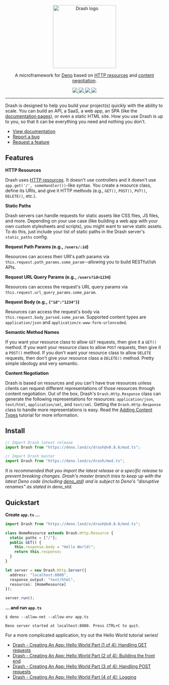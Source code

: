 <p align="center">
  <a href="https://crookse.github.io/deno-drash">
    <img height="200" src="https://crookse.github.io/deno-drash/public/assets/img/logo_drash_github.png" alt="Drash logo">
  </a>
</p>
<p align="center">A microframework for <a href="https://github.com/denoland/deno">Deno</a> based on <a href="https://developer.mozilla.org/en-US/docs/Web/HTTP/Basics_of_HTTP/Identifying_resources_on_the_Web">HTTP resources</a> and <a href="https://developer.mozilla.org/en-US/docs/Web/HTTP/Content_negotiation">content negotiation</a>.</p>
<p align="center">
  <a href="https://github.com/crookse/deno-drash/releases">
    <img src="https://img.shields.io/github/release/crookse/deno-drash.svg?color=bright_green&label=latest">
  </a>
  <a href="https://travis-ci.org/crookse/deno-drash">
    <img src="https://travis-ci.org/crookse/deno-drash.svg?branch=master">
  </a>
  <a href="https://github.com/denoland/deno_install">
    <img src="https://img.shields.io/badge/requires%20deno-%3E=0.3.7%20%3C=0.9.0-brightgreen.svg">
  </a>
  <a href="https://github.com/denoland/deno_std">
    <img src="https://img.shields.io/badge/uses%20deno__std-v0.9.0-brightgreen.svg">
  </a>
</p>

---

Drash is designed to help you build your project(s) quickly with the ability to scale. You can build an API, a SaaS, a web app, an SPA (like the [documentation pages](https://crookse.github.io/deno-drash/#/)), or even a static HTML site. How you use Drash is up to you, so that it can be everything you need and nothing you don't.

* [View documentation](https://crookse.github.io/deno-drash/#/)
* [Report a bug](https://github.com/crookse/deno-drash/issues/new/choose)
* [Request a feature](https://github.com/crookse/deno-drash/issues/new/choose)

## Features

**HTTP Resources**

Drash uses [HTTP resources](https://developer.mozilla.org/en-US/docs/Web/HTTP/Basics_of_HTTP/Identifying_resources_on_the_Web). It doesn't use controllers and it doesn't use `app.get('/', someHandler())`-like syntax. You create a resource class, define its URIs, and give it HTTP methods (e.g., `GET()`, `POST()`, `PUT()`, `DELETE()`, etc.).

**Static Paths**

Drash servers can handle requests for static assets like CSS files, JS files, and more. Depending on your use case (like building a web app with your own custom stylesheets and scripts), you might want to serve static assets. To do this, just include your list of static paths in the Drash server's `static_paths` config.

**Request Path Params (e.g., `/users/:id`)**

Resources can access their URI's path params via `this.request.path_params.some_param`--allowing you to build RESTful/ish APIs.

**Request URL Query Params (e.g., `/users?id=1234`)**

Resources can access the request's URL query params via `this.request.url_query_params.some_param`.

**Request Body (e.g., `{"id":"1234"}`)**

Resources can access the request's body via `this.request.body_parsed.some_param`. Supported content types are `application/json` and `application/x-www-form-urlencoded`.

**Semantic Method Names**

If you want your resource class to allow `GET` requests, then give it a `GET()` method. If you want your resource class to allow `POST` requests, then give it a `POST()` method. If you don't want your resource class to allow `DELETE` requests, then don't give your resource class a `DELETE()` method. Pretty simple ideology and very semantic.

**Content Negotiation**

Drash is based on resources and you can't have true resources unless clients can request different representations of those resources through content negotiation. Out of the box, Drash's `Drash.Http.Response` class can generate the following representations for resources: `application/json`, `text/html`, `application/xml`, and `text/xml`. Getting the `Drash.Http.Response` class to handle more representations is easy. Read the [Adding Content Types](https://crookse.github.io/deno-drash/#/tutorials/adding-content-types) tutorial for more information.

## Install

```typescript
// Import Drash latest release
import Drash from "https://deno.land/x/drash@v0.8.6/mod.ts";

// Import Drash master
import Drash from "https://deno.land/x/drash/mod.ts";
```

_It is recommended that you import the latest release or a specific release to prevent breaking changes. Drash's master branch tries to keep up with the latest Deno code (including [deno_std](https://github.com/denoland/deno_std)) and is subject to Deno's "disruptive renames" as stated in deno_std._

## Quickstart

**Create `app.ts` ...**

```typescript
import Drash from "https://deno.land/x/drash@v0.8.6/mod.ts";

class HomeResource extends Drash.Http.Resource {
  static paths = ["/"];
  public GET() {
    this.response.body = "Hello World!";
    return this.response;
  }
}

let server = new Drash.Http.Server({
  address: "localhost:8000",
  response_output: "text/html",
  resources: [HomeResource]
});

server.run();
```

**... and run `app.ts`**

```shell
$ deno --allow-net --allow-env app.ts

Deno server started at localhost:8000. Press CTRL+C to quit.
```

For a more complicated application, try out the Hello World tutorial series!

* [Drash - Creating An App: Hello World Part (1 of 4): Handling GET requests](https://crookse.github.io/deno-drash/#/tutorials/creating-an-app-hello-world-part-1)
* [Drash - Creating An App: Hello World Part (2 of 4): Building the front end](https://crookse.github.io/deno-drash/#/tutorials/creating-an-app-hello-world-part-2)
* [Drash - Creating An App: Hello World Part (3 of 4): Handling POST requests](https://crookse.github.io/deno-drash/#/tutorials/creating-an-app-hello-world-part-3)
* [Drash - Creating An App: Hello World Part (4 of 4): Logging](https://crookse.github.io/deno-drash/#/tutorials/creating-an-app-hello-world-part-4)
